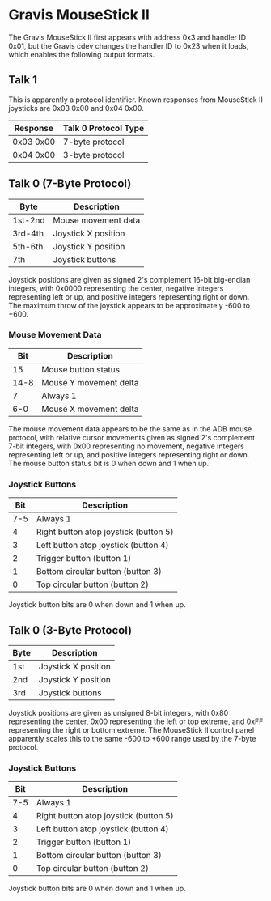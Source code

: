 # Gravis MouseStick II

The Gravis MouseStick II first appears with address 0x3 and handler ID 0x01, but the Gravis cdev changes the handler ID to 0x23 when it loads, which enables the following output formats.

## Talk 1

This is apparently a protocol identifier.  Known responses from MouseStick II joysticks are 0x03 0x00 and 0x04 0x00.

| Response  | Talk 0 Protocol Type |
| --------- | -------------------- |
| 0x03 0x00 | 7-byte protocol      |
| 0x04 0x00 | 3-byte protocol      |

## Talk 0 (7-Byte Protocol)

| Byte    | Description         |
| ------- | ------------------- |
| 1st-2nd | Mouse movement data |
| 3rd-4th | Joystick X position |
| 5th-6th | Joystick Y position |
| 7th     | Joystick buttons    |

Joystick positions are given as signed 2's complement 16-bit big-endian integers, with 0x0000 representing the center, negative integers representing left or up, and positive integers representing right or down.  The maximum throw of the joystick appears to be approximately -600 to +600.

### Mouse Movement Data

| Bit  | Description            |
| ---- | ---------------------- |
| 15   | Mouse button status    |
| 14-8 | Mouse Y movement delta |
| 7    | Always 1               |
| 6-0  | Mouse X movement delta |

The mouse movement data appears to be the same as in the ADB mouse protocol, with relative cursor movements given as signed 2's complement 7-bit integers, with 0x00 representing no movement, negative integers representing left or up, and positive integers representing right or down.  The mouse button status bit is 0 when down and 1 when up.

### Joystick Buttons

| Bit | Description                           |
| --- | ------------------------------------- |
| 7-5 | Always 1                              |
| 4   | Right button atop joystick (button 5) |
| 3   | Left button atop joystick (button 4)  |
| 2   | Trigger button (button 1)             |
| 1   | Bottom circular button (button 3)     |
| 0   | Top circular button (button 2)        |

Joystick button bits are 0 when down and 1 when up.

## Talk 0 (3-Byte Protocol)

| Byte | Description         |
| ---- | ------------------- |
| 1st  | Joystick X position |
| 2nd  | Joystick Y position |
| 3rd  | Joystick buttons    |

Joystick positions are given as unsigned 8-bit integers, with 0x80 representing the center, 0x00 representing the left or top extreme, and 0xFF representing the right or bottom extreme.  The MouseStick II control panel apparently scales this to the same -600 to +600 range used by the 7-byte protocol.

### Joystick Buttons

| Bit | Description                           |
| --- | ------------------------------------- |
| 7-5 | Always 1                              |
| 4   | Right button atop joystick (button 5) |
| 3   | Left button atop joystick (button 4)  |
| 2   | Trigger button (button 1)             |
| 1   | Bottom circular button (button 3)     |
| 0   | Top circular button (button 2)        |

Joystick button bits are 0 when down and 1 when up.

